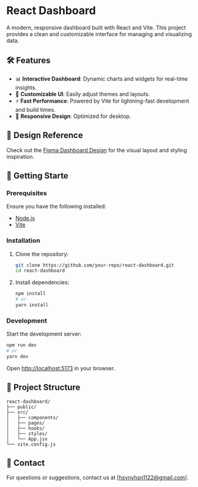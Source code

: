 # React Dashboard

A modern, responsive dashboard built with React and Vite. This project provides a clean and customizable interface for managing and visualizing data.

## 🛠️ Features

- 📊 **Interactive Dashboard**: Dynamic charts and widgets for real-time insights.
- 🎨 **Customizable UI**: Easily adjust themes and layouts.
- ⚡ **Fast Performance**: Powered by Vite for lightning-fast development and build times.
- 📱 **Responsive Design**: Optimized for desktop.
  
## 📐 Design Reference
Check out the
[Figma Dashboard Design](https://www.figma.com/design/wzrvEbig8OgCtYaYwrCUvV/Dashboard-1?node-id=0-1&t=6Frx6OmVUx4uNj2z-1) 
for the visual layout and styling inspiration.


## 🚀 Getting Starte

### Prerequisites

Ensure you have the following installed:

- [Node.js](https://nodejs.org/)
- [Vite](https://vitejs.dev/)

### Installation

1. Clone the repository:

   ```bash
   git clone https://github.com/your-repo/react-dashboard.git
   cd react-dashboard
   ```

2. Install dependencies:

   ```bash
   npm install
   # or
   yarn install
   ```

### Development

Start the development server:

```bash
npm run dev
# or
yarn dev
```
Open [http://localhost:5173](http://localhost:5173) in your browser.

## 📂 Project Structure
```
react-dashboard/
├── public/           
├── src/
│   ├── components/   
│   ├── pages/         
│   ├── hooks/         
│   ├── styles/        
│   └── App.jsx        
└── vite.config.js     
```

## 📧 Contact

For questions or suggestions, contact us at [hsynyhsn1122@gmail.com].


